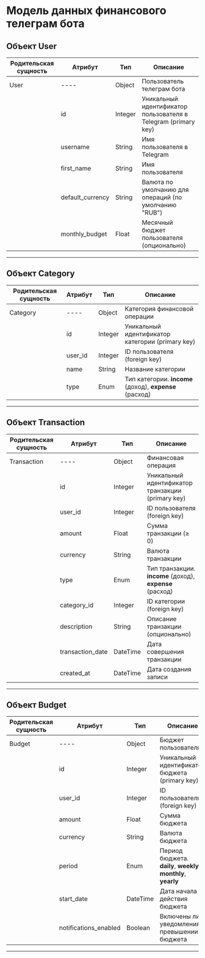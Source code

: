 # Модель данных финансового телеграм бота

## Объект User

| Родительская сущность | Атрибут | Тип | Описание |
|------------------------|---------|------|----------|
| User | ---- | Object | Пользователь телеграм бота |
|  | id | Integer | Уникальный идентификатор пользователя в Telegram (primary key) |
|  | username | String | Имя пользователя в Telegram |
|  | first_name | String | Имя пользователя |
|  | default_currency | String | Валюта по умолчанию для операций (по умолчанию "RUB") |
|  | monthly_budget | Float | Месячный бюджет пользователя (опционально) |

---

## Объект Category

| Родительская сущность | Атрибут | Тип | Описание |
|------------------------|---------|------|----------|
| Category | ---- | Object | Категория финансовой операции |
|  | id | Integer | Уникальный идентификатор категории (primary key) |
|  | user_id | Integer | ID пользователя (foreign key) |
|  | name | String | Название категории |
|  | type | Enum | Тип категории. **income** (доход), **expense** (расход) |

---

## Объект Transaction

| Родительская сущность | Атрибут | Тип | Описание |
|------------------------|---------|------|----------|
| Transaction | ---- | Object | Финансовая операция |
|  | id | Integer | Уникальный идентификатор транзакции (primary key) |
|  | user_id | Integer | ID пользователя (foreign key) |
|  | amount | Float | Сумма транзакции (≥ 0) |
|  | currency | String | Валюта транзакции |
|  | type | Enum | Тип транзакции. **income** (доход), **expense** (расход) |
|  | category_id | Integer | ID категории (foreign key) |
|  | description | String | Описание транзакции (опционально) |
|  | transaction_date | DateTime | Дата совершения транзакции |
|  | created_at | DateTime | Дата создания записи |

---

## Объект Budget

| Родительская сущность | Атрибут | Тип | Описание |
|------------------------|---------|------|----------|
| Budget | ---- | Object | Бюджет пользователя |
|  | id | Integer | Уникальный идентификатор бюджета (primary key) |
|  | user_id | Integer | ID пользователя (foreign key) |
|  | amount | Float | Сумма бюджета |
|  | currency | String | Валюта бюджета |
|  | period | Enum | Период бюджета. **daily**, **weekly**, **monthly**, **yearly** |
|  | start_date | DateTime | Дата начала действия бюджета |
|  | notifications_enabled | Boolean | Включены ли уведомления о превышении бюджета |

---
